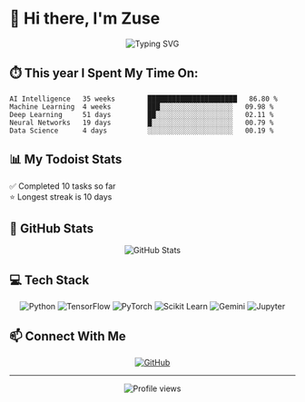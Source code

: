 # 👋 Hi there, I'm Zuse
<div align="center">
  <img src="https://readme-typing-svg.demolab.com?font=Fira+Code&pause=1000&color=2E96F7&center=true&vCenter=true&width=435&lines=Full+Stack+Developer;AI+Enthusiast;Always+Learning" alt="Typing SVG" />
</div>


## ⏱️ This year I Spent My Time On:
```text
AI Intelligence   35 weeks        ██████████████████████   86.80 %
Machine Learning  4 weeks         ███░░░░░░░░░░░░░░░░░░   09.98 %
Deep Learning     51 days         ██░░░░░░░░░░░░░░░░░░░   02.11 %
Neural Networks   19 days         █░░░░░░░░░░░░░░░░░░░░   00.79 %
Data Science      4 days          ░░░░░░░░░░░░░░░░░░░░░   00.19 %
```

## 📊 My Todoist Stats  
✅ Completed 10 tasks so far  
⭐ Longest streak is 10 days

## 🌟 GitHub Stats
<div align="center">
  <img src="https://github-readme-stats.vercel.app/api?username=codingna2206&show_icons=true&theme=dark" alt="GitHub Stats" />
</div>

## 💻 Tech Stack
<div align="center">

![Python](https://img.shields.io/badge/-Python-3776AB?style=for-the-badge&logo=python&logoColor=white)
![TensorFlow](https://img.shields.io/badge/-TensorFlow-FF6F00?style=for-the-badge&logo=tensorflow&logoColor=white)
![PyTorch](https://img.shields.io/badge/-PyTorch-EE4C2C?style=for-the-badge&logo=pytorch&logoColor=white)
![Scikit Learn](https://img.shields.io/badge/-Scikit%20Learn-F7931E?style=for-the-badge&logo=scikit-learn&logoColor=white)
![Gemini](https://img.shields.io/badge/-Gemini-8E75B2?style=for-the-badge&logo=google&logoColor=white)
![Jupyter](https://img.shields.io/badge/-Jupyter-F37626?style=for-the-badge&logo=jupyter&logoColor=white)

</div>

## 📫 Connect With Me
<div align="center">

[![GitHub](https://img.shields.io/badge/-GitHub-181717?style=for-the-badge&logo=github)](https://github.com/codingna2206)
<!-- Add your other social media links here -->

</div>

---
<div align="center">
  <img src="https://komarev.com/ghpvc/?username=codingna2206&color=blue&style=flat-square" alt="Profile views" />
</div> 
